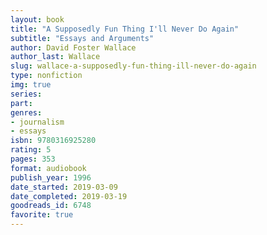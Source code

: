 ```yaml
---
layout: book
title: "A Supposedly Fun Thing I'll Never Do Again"
subtitle: "Essays and Arguments"
author: David Foster Wallace
author_last: Wallace
slug: wallace-a-supposedly-fun-thing-ill-never-do-again
type: nonfiction
img: true
series: 
part: 
genres:
- journalism
- essays
isbn: 9780316925280
rating: 5
pages: 353
format: audiobook
publish_year: 1996
date_started: 2019-03-09
date_completed: 2019-03-19
goodreads_id: 6748
favorite: true
---
```

